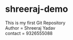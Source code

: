 # shreeraj-demo
This is my first Git Repository <br>
Author = Shreeraj Yadav <br>
contact = 9326555088

